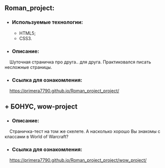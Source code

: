 ## Roman_project:
  - ### Используемые технологии:
    - HTML5;
    - CSS3.
  - ### Описание:<br>

  &nbsp; &nbsp; Шуточная страничка про друга.. для друга. Практиковался писать несложные страницы.

  - ### Ссылка для ознакомления:<br>

  &nbsp; &nbsp; https://primera7790.github.io/Roman_project_project/
  
## + БОНУС, wow-project
  - ### Описание:<br>

  &nbsp; &nbsp; Страничка-тест на том же скелете. А насколько хорошо Вы знакомы с классами в World of Warcraft?

  - ### Ссылка для ознакомления:<br>

  &nbsp; &nbsp; https://primera7790.github.io/Roman_project_project/wow_project/
